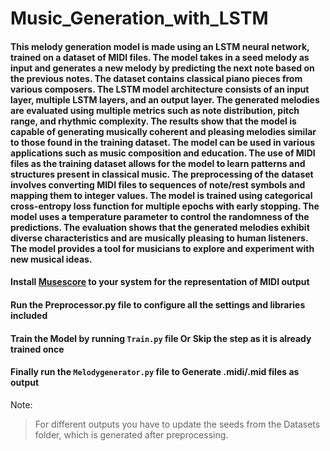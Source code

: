 # Music_Generation_with_LSTM
#### This melody generation model is made using an LSTM neural network, trained on a dataset of MIDI files. The model takes in a seed melody as input and generates a new melody by predicting the next note based on the previous notes. The dataset contains classical piano pieces from various composers. The LSTM model architecture consists of an input layer, multiple LSTM layers, and an output layer. The generated melodies are evaluated using multiple metrics such as note distribution, pitch range, and rhythmic complexity. The results show that the model is capable of generating musically coherent and pleasing melodies similar to those found in the training dataset. The model can be used in various applications such as music composition and education. The use of MIDI files as the training dataset allows for the model to learn patterns and structures present in classical music. The preprocessing of the dataset involves converting MIDI files to sequences of note/rest symbols and mapping them to integer values. The model is trained using categorical cross-entropy loss function for multiple epochs with early stopping. The model uses a temperature parameter to control the randomness of the predictions. The evaluation shows that the generated melodies exhibit diverse characteristics and are musically pleasing to human listeners. The model provides a tool for musicians to explore and experiment with new musical ideas.

#### Install [Musescore](https://musescore.org/en/download) to your system for the representation of MIDI output
#### Run the Preprocessor.py file to configure all the settings and libraries included
#### Train the Model by running `Train.py` file Or Skip the step as it is already trained once
#### Finally run the `Melodygenerator.py` file to Generate .midi/.mid files as output 


Note: 
>For different outputs you have to update the seeds from the Datasets folder, which is generated after preprocessing.
